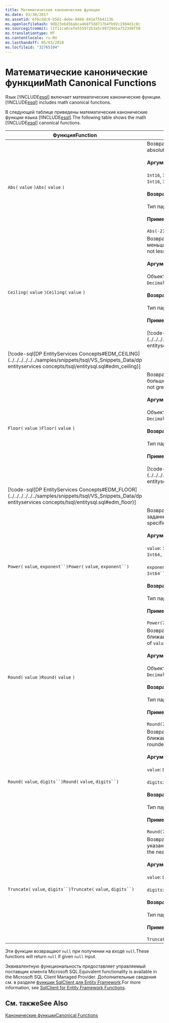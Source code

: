 ```yaml
---
title: Математические канонические функции
ms.date: 03/30/2017
ms.assetid: 6f6cddc6-b561-4ebe-84b6-841ef5b4113b
ms.openlocfilehash: 9d823eb45babca4b8f5dd717b4fb92c1984d1c8c
ms.sourcegitcommit: 11f11ca6cefe555972b3a5c99729d1a7523d8f50
ms.translationtype: MT
ms.contentlocale: ru-RU
ms.lasthandoff: 05/03/2018
ms.locfileid: "32765104"
---
```

# <a name="math-canonical-functions"></a><span data-ttu-id="b177c-102">Математические канонические функции</span><span class="sxs-lookup"><span data-stu-id="b177c-102">Math Canonical Functions</span></span>
<span data-ttu-id="b177c-103">Язык [!INCLUDE[esql](../../../../../../includes/esql-md.md)] включает математические канонические функции.</span><span class="sxs-lookup"><span data-stu-id="b177c-103">[!INCLUDE[esql](../../../../../../includes/esql-md.md)] includes math canonical functions.</span></span>  
  
 <span data-ttu-id="b177c-104">В следующей таблице приведены математические канонические функции языка [!INCLUDE[esql](../../../../../../includes/esql-md.md)].</span><span class="sxs-lookup"><span data-stu-id="b177c-104">The following table shows the math [!INCLUDE[esql](../../../../../../includes/esql-md.md)] canonical functions.</span></span>  
  
|<span data-ttu-id="b177c-105">Функция</span><span class="sxs-lookup"><span data-stu-id="b177c-105">Function</span></span>|<span data-ttu-id="b177c-106">Описание</span><span class="sxs-lookup"><span data-stu-id="b177c-106">Description</span></span>|  
|--------------|-----------------|  
|<span data-ttu-id="b177c-107">`Abs(` `value` `)`</span><span class="sxs-lookup"><span data-stu-id="b177c-107">`Abs(` `value` `)`</span></span>|<span data-ttu-id="b177c-108">Возвращает абсолютное значение `value`.</span><span class="sxs-lookup"><span data-stu-id="b177c-108">Returns the absolute value of `value`.</span></span><br /><br /> <span data-ttu-id="b177c-109">**Аргументы**</span><span class="sxs-lookup"><span data-stu-id="b177c-109">**Arguments**</span></span><br /><br /> <span data-ttu-id="b177c-110">`Int16`, `Int32`, `Int64`, `Byte`, `Single`, `Double`, И `Decimal`.</span><span class="sxs-lookup"><span data-stu-id="b177c-110">An `Int16`, `Int32`, `Int64`, `Byte`, `Single`, `Double`, and `Decimal`.</span></span><br /><br /> <span data-ttu-id="b177c-111">**Возвращаемое значение**</span><span class="sxs-lookup"><span data-stu-id="b177c-111">**Return Value**</span></span><br /><br /> <span data-ttu-id="b177c-112">Тип параметра `value`.</span><span class="sxs-lookup"><span data-stu-id="b177c-112">The type of `value`.</span></span><br /><br /> <span data-ttu-id="b177c-113">**Пример**</span><span class="sxs-lookup"><span data-stu-id="b177c-113">**Example**</span></span><br /><br /> `Abs(-2)`|  
|<span data-ttu-id="b177c-114">`Ceiling(` `value` `)`</span><span class="sxs-lookup"><span data-stu-id="b177c-114">`Ceiling(` `value` `)`</span></span>|<span data-ttu-id="b177c-115">Возвращает наименьшее целое число, которое не меньше значения `value`.</span><span class="sxs-lookup"><span data-stu-id="b177c-115">Returns the smallest integer that is not less than `value`.</span></span><br /><br /> <span data-ttu-id="b177c-116">**Аргументы**</span><span class="sxs-lookup"><span data-stu-id="b177c-116">**Arguments**</span></span><br /><br /> <span data-ttu-id="b177c-117">Объект `Single`, `Double`, и `Decimal`.</span><span class="sxs-lookup"><span data-stu-id="b177c-117">A `Single`, `Double`, and `Decimal`.</span></span><br /><br /> <span data-ttu-id="b177c-118">**Возвращаемое значение**</span><span class="sxs-lookup"><span data-stu-id="b177c-118">**Return Value**</span></span><br /><br /> <span data-ttu-id="b177c-119">Тип параметра `value`.</span><span class="sxs-lookup"><span data-stu-id="b177c-119">The type of `value`.</span></span><br /><br /> <span data-ttu-id="b177c-120">**Пример**</span><span class="sxs-lookup"><span data-stu-id="b177c-120">**Example**</span></span><br /><br /> [!code-csharp[DP EntityServices Concepts#EDM_CEILING](../../../../../../samples/snippets/csharp/VS_Snippets_Data/dp entityservices concepts/cs/entitysql.cs#edm_ceiling)]
 [!code-sql[DP EntityServices Concepts#EDM_CEILING](../../../../../../samples/snippets/tsql/VS_Snippets_Data/dp entityservices concepts/tsql/entitysql.sql#edm_ceiling)]|  
|<span data-ttu-id="b177c-121">`Floor(` `value` `)`</span><span class="sxs-lookup"><span data-stu-id="b177c-121">`Floor(` `value` `)`</span></span>|<span data-ttu-id="b177c-122">Возвращает наибольшее целое число, которое не больше значения `value`.</span><span class="sxs-lookup"><span data-stu-id="b177c-122">Returns the largest integer that is not greater than `value`.</span></span><br /><br /> <span data-ttu-id="b177c-123">**Аргументы**</span><span class="sxs-lookup"><span data-stu-id="b177c-123">**Arguments**</span></span><br /><br /> <span data-ttu-id="b177c-124">Объект `Single`, `Double`, и `Decimal`.</span><span class="sxs-lookup"><span data-stu-id="b177c-124">A `Single`, `Double`, and `Decimal`.</span></span><br /><br /> <span data-ttu-id="b177c-125">**Возвращаемое значение**</span><span class="sxs-lookup"><span data-stu-id="b177c-125">**Return Value**</span></span><br /><br /> <span data-ttu-id="b177c-126">Тип параметра `value`.</span><span class="sxs-lookup"><span data-stu-id="b177c-126">The type of `value`.</span></span><br /><br /> <span data-ttu-id="b177c-127">**Пример**</span><span class="sxs-lookup"><span data-stu-id="b177c-127">**Example**</span></span><br /><br /> [!code-csharp[DP EntityServices Concepts#EDM_FLOOR](../../../../../../samples/snippets/csharp/VS_Snippets_Data/dp entityservices concepts/cs/entitysql.cs#edm_floor)]
 [!code-sql[DP EntityServices Concepts#EDM_FLOOR](../../../../../../samples/snippets/tsql/VS_Snippets_Data/dp entityservices concepts/tsql/entitysql.sql#edm_floor)]|  
|<span data-ttu-id="b177c-128">`Power(` `value`, `exponent``)`</span><span class="sxs-lookup"><span data-stu-id="b177c-128">`Power(` `value`, `exponent``)`</span></span>|<span data-ttu-id="b177c-129">Возвращает результат для заданного значения `value` по заданному показателю `exponent`.</span><span class="sxs-lookup"><span data-stu-id="b177c-129">Returns the result of the specified `value` to the specified `exponent`.</span></span><br /><br /> <span data-ttu-id="b177c-130">**Аргументы**</span><span class="sxs-lookup"><span data-stu-id="b177c-130">**Arguments**</span></span><br /><br /> <span data-ttu-id="b177c-131">`value`: `Int32, Int64, Double`, Или `Decimal`.</span><span class="sxs-lookup"><span data-stu-id="b177c-131">`value`: An `Int32, Int64, Double`, or `Decimal`.</span></span><br /><br /> <span data-ttu-id="b177c-132">`exponent`: `Int64``, Double`, Или `Decimal`.</span><span class="sxs-lookup"><span data-stu-id="b177c-132">`exponent`: An `Int64``, Double`, or `Decimal`.</span></span><br /><br /> <span data-ttu-id="b177c-133">**Возвращаемое значение**</span><span class="sxs-lookup"><span data-stu-id="b177c-133">**Return Value**</span></span><br /><br /> <span data-ttu-id="b177c-134">Тип параметра `value`.</span><span class="sxs-lookup"><span data-stu-id="b177c-134">The type of `value`.</span></span><br /><br /> <span data-ttu-id="b177c-135">**Пример**</span><span class="sxs-lookup"><span data-stu-id="b177c-135">**Example**</span></span><br /><br /> `Power(748.58,2)`|  
|<span data-ttu-id="b177c-136">`Round(` `value` `)`</span><span class="sxs-lookup"><span data-stu-id="b177c-136">`Round(` `value` `)`</span></span>|<span data-ttu-id="b177c-137">Возвращает целую часть `value`, округленную до ближайшего целого значения.</span><span class="sxs-lookup"><span data-stu-id="b177c-137">Returns the integer portion of `value`, rounded to the nearest integer.</span></span><br /><br /> <span data-ttu-id="b177c-138">**Аргументы**</span><span class="sxs-lookup"><span data-stu-id="b177c-138">**Arguments**</span></span><br /><br /> <span data-ttu-id="b177c-139">Объект `Single`, `Double`, и `Decimal`.</span><span class="sxs-lookup"><span data-stu-id="b177c-139">A `Single`, `Double`, and `Decimal`.</span></span><br /><br /> <span data-ttu-id="b177c-140">**Возвращаемое значение**</span><span class="sxs-lookup"><span data-stu-id="b177c-140">**Return Value**</span></span><br /><br /> <span data-ttu-id="b177c-141">Тип параметра `value`.</span><span class="sxs-lookup"><span data-stu-id="b177c-141">The type of `value`.</span></span><br /><br /> <span data-ttu-id="b177c-142">**Пример**</span><span class="sxs-lookup"><span data-stu-id="b177c-142">**Example**</span></span><br /><br /> `Round(748.58)`|  
|<span data-ttu-id="b177c-143">`Round(` `value`, `digits``)`</span><span class="sxs-lookup"><span data-stu-id="b177c-143">`Round(` `value`, `digits``)`</span></span>|<span data-ttu-id="b177c-144">Возвращает значение `value`, округленное до ближайшего указанного знака `digits`.</span><span class="sxs-lookup"><span data-stu-id="b177c-144">Returns the `value`, rounded to the nearest specified `digits`.</span></span><br /><br /> <span data-ttu-id="b177c-145">**Аргументы**</span><span class="sxs-lookup"><span data-stu-id="b177c-145">**Arguments**</span></span><br /><br /> <span data-ttu-id="b177c-146">`value`: `Double` или `Decimal`.</span><span class="sxs-lookup"><span data-stu-id="b177c-146">`value`: `Double` or `Decimal`.</span></span><br /><br /> <span data-ttu-id="b177c-147">`digits`: `Int16` или `Int32`.</span><span class="sxs-lookup"><span data-stu-id="b177c-147">`digits`: `Int16` or `Int32`.</span></span><br /><br /> <span data-ttu-id="b177c-148">**Возвращаемое значение**</span><span class="sxs-lookup"><span data-stu-id="b177c-148">**Return Value**</span></span><br /><br /> <span data-ttu-id="b177c-149">Тип параметра `value`.</span><span class="sxs-lookup"><span data-stu-id="b177c-149">The type of `value`.</span></span><br /><br /> <span data-ttu-id="b177c-150">**Пример**</span><span class="sxs-lookup"><span data-stu-id="b177c-150">**Example**</span></span><br /><br /> `Round(748.58,1)`|  
|<span data-ttu-id="b177c-151">`Truncate(` `value`, `digits``)`</span><span class="sxs-lookup"><span data-stu-id="b177c-151">`Truncate(` `value`, `digits``)`</span></span>|<span data-ttu-id="b177c-152">Возвращает значение `value`, усеченное до ближайшего указанного знака `digits`.</span><span class="sxs-lookup"><span data-stu-id="b177c-152">Returns the `value`, truncated to the nearest specified `digits`.</span></span><br /><br /> <span data-ttu-id="b177c-153">**Аргументы**</span><span class="sxs-lookup"><span data-stu-id="b177c-153">**Arguments**</span></span><br /><br /> <span data-ttu-id="b177c-154">`value`: `Double` или `Decimal`.</span><span class="sxs-lookup"><span data-stu-id="b177c-154">`value`: `Double` or `Decimal`.</span></span><br /><br /> <span data-ttu-id="b177c-155">`digits`: `Int16` или `Int32`.</span><span class="sxs-lookup"><span data-stu-id="b177c-155">`digits`: `Int16` or `Int32`.</span></span><br /><br /> <span data-ttu-id="b177c-156">**Возвращаемое значение**</span><span class="sxs-lookup"><span data-stu-id="b177c-156">**Return Value**</span></span><br /><br /> <span data-ttu-id="b177c-157">Тип параметра `value`.</span><span class="sxs-lookup"><span data-stu-id="b177c-157">The type of `value`.</span></span><br /><br /> <span data-ttu-id="b177c-158">**Пример**</span><span class="sxs-lookup"><span data-stu-id="b177c-158">**Example**</span></span><br /><br /> `Truncate(748.58,1)`|  
  
 <span data-ttu-id="b177c-159">Эти функции возвращают `null` при получении на входе `null`.</span><span class="sxs-lookup"><span data-stu-id="b177c-159">These functions will return `null` if given `null` input.</span></span>  
  
 <span data-ttu-id="b177c-160">Эквивалентную функциональность предоставляет управляемый поставщик клиента Microsoft SQL.</span><span class="sxs-lookup"><span data-stu-id="b177c-160">Equivalent functionality is available in the Microsoft SQL Client Managed Provider.</span></span> <span data-ttu-id="b177c-161">Дополнительные сведения см. в разделе [функции SqlClient для Entity Framework](../../../../../../docs/framework/data/adonet/ef/sqlclient-for-ef-functions.md).</span><span class="sxs-lookup"><span data-stu-id="b177c-161">For more information, see [SqlClient for Entity Framework Functions](../../../../../../docs/framework/data/adonet/ef/sqlclient-for-ef-functions.md).</span></span>  
  
## <a name="see-also"></a><span data-ttu-id="b177c-162">См. также</span><span class="sxs-lookup"><span data-stu-id="b177c-162">See Also</span></span>  
 [<span data-ttu-id="b177c-163">Канонические функции</span><span class="sxs-lookup"><span data-stu-id="b177c-163">Canonical Functions</span></span>](../../../../../../docs/framework/data/adonet/ef/language-reference/canonical-functions.md)
